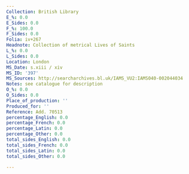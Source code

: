 ```yaml
---
Collection: British Library
E_%: 0.0
E_Sides: 0.0
F_%: 100.0
F_Sides: 0.0
Folia: iv+267
Headnote: Collection of metrical Lives of Saints
L_%: 0.0
L_Sides: 0.0
Location: London
MS_Date: s.xiii / xiv
MS_ID: '397'
MS_Sources: http://searcharchives.bl.uk/IAMS_VU2:IAMS040-002044034
Notes: see catalogue for description
O_%: 0.0
O_Sides: 0.0
Place_of_production: ''
Produced_for: ''
Reference: Add. 70513
percentage_English: 0.0
percentage_French: 0.0
percentage_Latin: 0.0
percentage_Other: 0.0
total_sides_English: 0.0
total_sides_French: 0.0
total_sides_Latin: 0.0
total_sides_Other: 0.0

---
```

